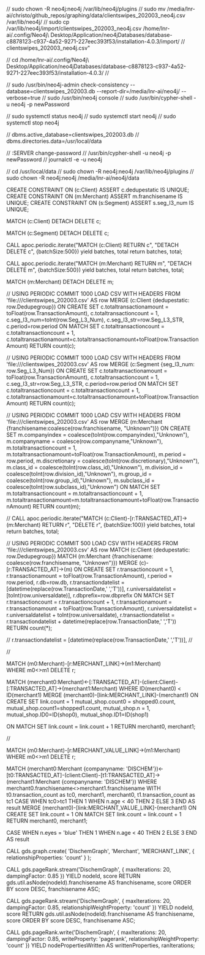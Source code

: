
// sudo chown -R neo4j:neo4j /var/lib/neo4j/plugins
// sudo mv /media/lnr-ai/christo/github_repos/graphing/data/clientswipes_202003_neo4j.csv /var/lib/neo4j/
// sudo cp /var/lib/neo4j/import/clientswipes_202003_neo4j.csv /home/lnr-ai/.config/Neo4j\ Desktop/Application/neo4jDatabases/database-c8878123-c937-4a52-9271-227eec393f53/installation-4.0.3/import/
// clientswipes_202003_neo4j.csv"

// cd /home/lnr-ai/.config/Neo4j\ Desktop/Application/neo4jDatabases/database-c8878123-c937-4a52-9271-227eec393f53/installation-4.0.3/
// <!-- check consistency: -->

// sudo /usr/bin/neo4j-admin check-consistency --database=clientswipes_202003.db --report-dir=/media/lnr-ai/neo4j/ --verbose=true
// sudo /usr/bin/neo4j console
// sudo /usr/bin/cypher-shell -u neo4j -p newPassword

// sudo systemctl status neo4j
// sudo systemctl start neo4j
// sudo systemctl stop neo4j

// dbms.active_database=clientswipes_202003.db
// dbms.directories.data=/usr/local/data

// :SERVER change-password
// /usr/bin/cypher-shell -u neo4j -p newPassword
// journalctl -e -u neo4j

// cd /usr/local/data
// sudo chown -R neo4j:neo4j /var/lib/neo4j/plugins
// sudo chown -R neo4j:neo4j /media/lnr-ai/neo4j/data

CREATE CONSTRAINT ON (c:Client) ASSERT c.dedupestatic IS UNIQUE;
CREATE CONSTRAINT ON (m:Merchant) ASSERT m.franchisename IS UNIQUE;
CREATE CONSTRAINT ON (s:Segment) ASSERT s.seg_l3_num IS UNIQUE;

MATCH (c:Client)
DETACH DELETE c;

MATCH (c:Segment)
DETACH DELETE c;

CALL apoc.periodic.iterate("MATCH (c:Client) RETURN c", "DETACH DELETE c", {batchSize:500})
yield batches, total return batches, total;

CALL apoc.periodic.iterate("MATCH (m:Merchant) RETURN m", "DETACH DELETE m", {batchSize:500})
yield batches, total return batches, total;

MATCH (m:Merchant)
DETACH DELETE m;

// <!-- Create the Client node here: -->
USING PERIODIC COMMIT 1000
LOAD CSV WITH HEADERS FROM 'file:///clientswipes_202003.csv' AS row
MERGE (c:Client {dedupestatic: row.Dedupegroup})
ON CREATE SET c.totaltransactionamount = toFloat(row.TransactionAmount),
c.totaltransactioncount = 1,
c.seg_l3_num=toInt(row.Seg_L3_Num),
c.seg_l3_str=row.Seg_L3_STR,
c.period=row.period
ON MATCH SET c.totaltransactioncount = c.totaltransactioncount + 1, 
c.totaltransactionamount=c.totaltransactionamount+toFloat(row.TransactionAmount)
RETURN count(c);

// <!-- Create the Segment node here: -->
USING PERIODIC COMMIT 1000
LOAD CSV WITH HEADERS FROM 'file:///clientswipes_202003.csv' AS row
MERGE (c:Segment {seg_l3_num: row.Seg_L3_Num})
ON CREATE SET c.totaltransactionamount = toFloat(row.TransactionAmount),
c.totaltransactioncount = 1,
c.seg_l3_str=row.Seg_L3_STR,
c.period=row.period
ON MATCH SET c.totaltransactioncount = c.totaltransactioncount + 1, 
c.totaltransactionamount=c.totaltransactionamount+toFloat(row.TransactionAmount)
RETURN count(c);


// <!-- Create the Merchant node here: -->
USING PERIODIC COMMIT 1000
LOAD CSV WITH HEADERS FROM 'file:///clientswipes_202003.csv' AS row
MERGE (m:Merchant {franchisename:coalesce(row.franchisename, "Unknown")})
ON CREATE SET m.companyindex = coalesce(toInt(row.companyindex),"Unknown"),
m.companyname = coalesce(row.companyname,"Unknown"), 
m.totaltransactioncount = 1,
m.totaltransactionamount=toFloat(row.TransactionAmount),
m.period = row.period, 
m.discretionary = coalesce(toInt(row.discretionary),"Unknown"),
m.class_id = coalesce(toInt(row.class_id),"Unknown"),
m.division_id = coalesce(toInt(row.division_id),"Unknown"),
m.group_id = coalesce(toInt(row.group_id),"Unknown"),
m.subclass_id = coalesce(toInt(row.subclass_id),"Unknown")
ON MATCH SET m.totaltransactioncount = m.totaltransactioncount + 1, 
m.totaltransactionamount=m.totaltransactionamount+toFloat(row.TransactionAmount)
RETURN count(m);

// <!-- Delete TRANSACTED_AT relationships:-->
CALL apoc.periodic.iterate("MATCH (c:Client)-[r:TRANSACTED_AT]->(m:Merchant) RETURN r", "DELETE r", {batchSize:100})
yield batches, total return batches, total;

// <!-- Create transaction relationships here, between Client and Merchant: -->
USING PERIODIC COMMIT 500
LOAD CSV WITH HEADERS FROM 'file:///clientswipes_202003.csv' AS row
MATCH (c:Client {dedupestatic: row.Dedupegroup})
MATCH (m:Merchant {franchisename: coalesce(row.franchisename, "Unknown")})
MERGE (c)-[r:TRANSACTED_AT]->(m)
ON CREATE SET r.transactioncount = 1,
r.transactionamount = toFloat(row.TransactionAmount),
r.period = row.period,
r.db=row.db,
r.transactiondatelist = [datetime(replace(row.TransactionDate,' ','T'))],
r.universaldatelist = [toInt(row.universaldate)],
r.dbprefix=row.dbprefix
ON MATCH SET r.transactioncount = r.transactioncount + 1,
r.transactionamount = r.transactionamount + toFloat(row.TransactionAmount),
r.universaldatelist = r.universaldatelist + toInt(row.universaldate),
r.transactiondatelist = r.transactiondatelist + datetime(replace(row.TransactionDate,' ','T'))
RETURN count(*);

// r.transactiondatelist = [datetime(replace(row.TransactionDate,' ','T'))],
// <!-- FOREACH(x in CASE WHEN toInt(row.universaldate) in r.universaldatelist THEN [] ELSE [1] END | 
//    SET r.universaldatelist = r.universaldatelist + toInt(row.universaldate)
// )
// FOREACH(x in CASE WHEN datetime(replace(row.TransactionDate,' ','T')) in r.transactiondatelist THEN [] ELSE [1] END | 
//    SET r.transactiondatelist = r.transactiondatelist + datetime(replace(row.TransactionDate,' ','T'))
// ) -->

// <!-- ========================================================================================== -->

MATCH (m0:Merchant)-[r:MERCHANT_LINK]->(m1:Merchant)  
WHERE m0<>m1
DELETE r;

MATCH (merchant0:Merchant)<-[:TRANSACTED_AT]-(client:Client)-[:TRANSACTED_AT]->(merchant1:Merchant)
WHERE ID(merchant0) < ID(merchant1)
MERGE (merchant0)-[link:MERCHANT_LINK]-(merchant1)
ON CREATE SET link.count = 1
mutual_shop.count0 = shopped0.count,
mutual_shop.count1=shopped1.count, mutual_shop.n = 1,
mutual_shop.ID0=ID(shop0),
mutual_shop.ID1=ID(shop1)

ON MATCH SET link.count = link.count + 1
RETURN merchant0, merchant1;

// <!-- ========================================================================================== -->

MATCH (m0:Merchant)-[r:MERCHANT_VALUE_LINK]->(m1:Merchant)  
WHERE m0<>m1
DELETE r;

MATCH (merchant0:Merchant {companyname: 'DISCHEM'})<-[t0:TRANSACTED_AT]-(client:Client)-[t1:TRANSACTED_AT]->(merchant1:Merchant {companyname: 'DISCHEM'})
WHERE merchant0.franchisename<>merchant1.franchisename 
WITH t0.transaction_count as tc0, merchant1, merchant0,
t1.transaction_count as tc1
CASE
WHEN tc0>tc1
THEN 1
WHEN n.age < 40
THEN 2
ELSE 3 END AS result
MERGE (merchant0)-[link:MERCHANT_VALUE_LINK]-(merchant1)
ON CREATE SET link.count = 1
ON MATCH SET link.count = link.count + 1
RETURN merchant0, merchant1;

CASE
WHEN n.eyes = 'blue'
THEN 1
WHEN n.age < 40
THEN 2
ELSE 3 END AS result


<!-- https://neo4j.com/docs/graph-data-science/current/algorithms/page-rank/ -->
CALL gds.graph.create(
    'DischemGraph',
    'Merchant',
    'MERCHANT_LINK',
    {
        relationshipProperties: 'count'
    }
);

CALL gds.pageRank.stream('DischemGraph', { maxIterations: 20, dampingFactor: 0.85 })
YIELD nodeId, score
RETURN gds.util.asNode(nodeId).franchisename AS franchisename, score
ORDER BY score DESC, franchisename ASC;


CALL gds.pageRank.stream('DischemGraph', {
  maxIterations: 20,
  dampingFactor: 0.85,
  relationshipWeightProperty: 'count'
})
YIELD nodeId, score
RETURN gds.util.asNode(nodeId).franchisename AS franchisename, score
ORDER BY score DESC, franchisename ASC;


CALL gds.pageRank.write('DischemGraph', {
  maxIterations: 20,
  dampingFactor: 0.85,
  writeProperty: 'pagerank',
  relationshipWeightProperty: 'count'
})
YIELD nodePropertiesWritten AS writtenProperties, ranIterations;